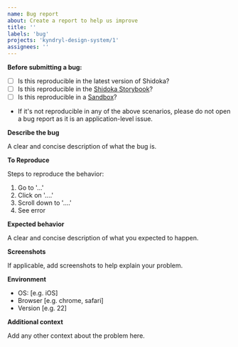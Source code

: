 ```yaml
---
name: Bug report
about: Create a report to help us improve
title: ''
labels: 'bug'
projects: 'kyndryl-design-system/1'
assignees: ''
---
```


**Before submitting a bug:**

- [ ] Is this reproducible in the latest version of Shidoka?
- [ ] Is this reproducible in the [Shidoka Storybook](https://shidoka-applications.netlify.app)?
- [ ] Is this reproducible in a [Sandbox](https://codesandbox.io)?
- If it's not reproducible in any of the above scenarios, please do not open a bug report as it is an application-level issue.

**Describe the bug**

A clear and concise description of what the bug is.

**To Reproduce**

Steps to reproduce the behavior:

1. Go to '...'
2. Click on '....'
3. Scroll down to '....'
4. See error

**Expected behavior**

A clear and concise description of what you expected to happen.

**Screenshots**

If applicable, add screenshots to help explain your problem.

**Environment**

- OS: [e.g. iOS]
- Browser [e.g. chrome, safari]
- Version [e.g. 22]

**Additional context**

Add any other context about the problem here.
